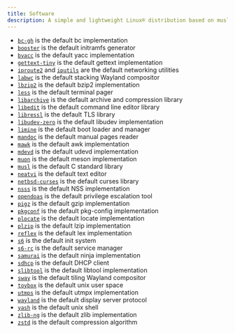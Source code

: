 ```yaml
---
title: Software
description: A simple and lightweight Linux® distribution based on musl libc and toybox
---
```


* [`bc-gh`](https://git.gavinhoward.com/gavin/bc) is the default bc implementation
* [`booster`](https://github.com/anatol/booster) is the default initramfs generator
* [`byacc`](https://invisible-island.net/byacc/) is the default yacc implementation
* [`gettext-tiny`](https://github.com/sabotage-linux/gettext-tiny) is the default gettext implementation
* [`iproute2`](https://wiki.linuxfoundation.org/networking/iproute2) and [`iputils`](https://github.com/iputils/iputils) are the default networking utilities
* [`labwc`](https://labwc.github.io/) is the default stacking Wayland compositor
* [`lbzip2`](https://github.com/kjn/lbzip2) is the default bzip2 implementation
* [`less`](https://greenwoodsoftware.com/less/) is the default terminal pager
* [`libarchive`](https://libarchive.org/) is the default archive and compression library
* [`libedit`](https://thrysoee.dk/editline/) is the default command line editor library
* [`libressl`](https://www.libressl.org/) is the default TLS library
* [`libudev-zero`](https://github.com/illiliti/libudev-zero) is the default libudev implementation
* [`limine`](https://limine-bootloader.org/) is the default boot loader and manager
* [`mandoc`](https://mandoc.bsd.lv/) is the default manual pages reader
* [`mawk`](https://invisible-island.net/mawk/) is the default awk implementation
* [`mdevd`](https://skarnet.org/software/mdevd/) is the default udevd implementation
* [`muon`](https://sr.ht/~lattis/muon/) is the default meson implementation
* [`musl`](https://musl.libc.org/) is the default C standard library
* [`neatvi`](https://github.com/aligrudi/neatvi) is the default text editor
* [`netbsd-curses`](https://github.com/sabotage-linux/netbsd-curses) is the default curses library
* [`nsss`](https://skarnet.org/software/nsss/) is the default NSS implementation
* [`opendoas`](https://github.com/Duncaen/OpenDoas) is the default privilege escalation tool
* [`pigz`](https://zlib.net/pigz/) is the default gzip implementation
* [`pkgconf`](https://pkgconf.org/) is the default pkg-config implementation
* [`plocate`](https://plocate.sesse.net/) is the default locate implementation
* [`plzip`](https://www.nongnu.org/lzip/plzip.html) is the default lzip implementation
* [`reflex`](https://invisible-island.net/reflex/) is the default lex implementation
* [`s6`](https://skarnet.org/software/s6/) is the default init system
* [`s6-rc`](https://skarnet.org/software/s6-rc/) is the default service manager
* [`samurai`](https://github.com/michaelforney/samurai) is the default ninja implementation
* [`sdhcp`](https://github.com/michaelforney/sdhcp) is the default DHCP client
* [`slibtool`](https://git.foss21.org/slibtool) is the default libtool implementation
* [`sway`](https://swaywm.org/) is the default tiling Wayland compositor
* [`toybox`](https://landley.net/toybox/) is the default unix user space
* [`utmps`](https://skarnet.org/software/utmps/) is the default utmpx implementation
* [`wayland`](https://wayland.freedesktop.org/) is the default display server protocol
* [`yash`](https://magicant.github.io/yash/) is the default unix shell
* [`zlib-ng`](https://github.com/zlib-ng/zlib-ng) is the default zlib implementation
* [`zstd`](https://facebook.github.io/zstd/) is the default compression algorithm
